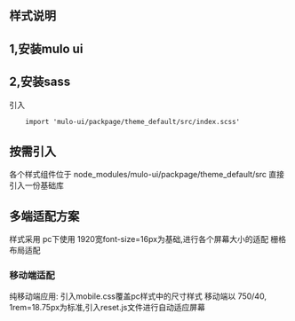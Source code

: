 ## 样式说明

## 1,安装mulo ui

## 2,安装sass
引入 
```html
    import 'mulo-ui/packpage/theme_default/src/index.scss'
```

## 按需引入
各个样式组件位于 node_modules/mulo-ui/packpage/theme_default/src
直接引入一份基础库

## 多端适配方案
样式采用 
pc下使用 1920宽font-size=16px为基础,进行各个屏幕大小的适配
栅格布局适配

### 移动端适配
纯移动端应用:
引入mobile.css覆盖pc样式中的尺寸样式
移动端以 750/40, 1rem=18.75px为标准,引入reset.js文件进行自动适应屏幕








